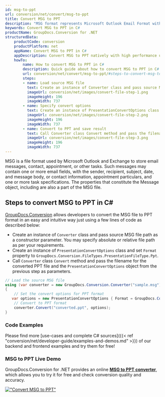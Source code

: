 ```yaml
---
id: msg-to-ppt
url: conversion/net/convert/msg-to-ppt
title: Convert MSG to PPT
description: "MSG format represents Microsoft Outlook Email Format with .msg extension. Learn how to convert MSG to PPT file programmatically in C# language using GroupDocs.Conversion for .NET library."
keywords: Convert MSG to PPT in C#
productName: GroupDocs.Conversion for .NET
structuredData:
    productCode: conversion
    productPlatform: net
    appName: Convert MSG to PPT in C#
    appDescription: Convert MSG to PPT natively with high performance using C# language and server side GroupDocs.Conversion for .NET APIs, without the use of any software like Microsoft or Open Office.
    howTo:
        name: How to convert MSG to PPT in C# 
        description: Quick guide about how to convert MSG to PPT in C# with high performance and accuracy.
        url: conversion/net/convert/msg-to-ppt/#steps-to-convert-msg-to-ppt-in-c
        steps:
        - name: Load source MSG file 
          text: Create an instance of Converter class and pass source MSG file path as a constructor parameter. You may specify absolute or relative file path as per your requirements. 
          imageUrl: conversion/net/images/convert-file-step-1.png
          imageHeight: 196
          imageWidth: 737
        - name: Specify convert options 
          text: Create an instance of PresentationConvertOptions class.
          imageUrl: conversion/net/images/convert-file-step-2.png
          imageHeight: 196
          imageWidth: 737
        - name: Convert to PPT and save result 
          text: Call Converter class Convert method and pass the filename for the converted HTML file and the PresentationConvertOptions object from the previous step as parameters.
          imageUrl: conversion/net/images/convert-file-step-3.png
          imageHeight: 196
          imageWidth: 737
---
```


MSG is a file format used by Microsoft Outlook and Exchange to store email messages, contact, appointment, or other tasks. Such messages may contain one or more email fields, with the sender, recipient, subject, date, and message body, or contact information, appointment particulars, and one or more task specifications. The properties that constitute the Message object, including are also a part of the MSG file.

## Steps to convert MSG to PPT in C#

[GroupDocs.Conversion](https://products.groupdocs.com/conversion/net) allows developers to convert the MSG file to PPT format in an easy and intuitive way just using a few lines of code as described below:

* Create an instance of `Converter` class and pass source MSG file path as a constructor parameter. You may specify absolute or relative file path as per your requirements. 
* Create an instance of `PresentationConvertOptions` class and set `Format` property to `GroupDocs.Conversion.FileTypes.PresentationFileType.Ppt`.
* Call `Converter` class `Convert` method and pass the filename for the converted PPT file and the `PresentationConvertOptions` object from the previous step as parameters.

```csharp
// Load the source MSG file
using (var converter = new GroupDocs.Conversion.Converter("sample.msg"))
{
    // Set the convert options for PPT format
   var options = new PresentationConvertOptions { Format = GroupDocs.Conversion.FileTypes.PresentationFileType.Ppt };
    // Convert to PPT format
    converter.Convert("converted.ppt", options);
}
```

### Code Examples

Please find more [use-cases and complete C# sources]({{< ref "conversion/net/developer-guide/examples-and-demos.md" >}}) of our backend and frontend examples and try them for free!

### MSG to PPT Live Demo

GroupDocs.Conversion for .NET provides an online [**MSG to PPT converter**](https://products.groupdocs.app/conversion/msg-to-ppt), which allows you to try it for free and check conversion quality and accuracy.

[!["Convert MSG to PPT"](conversion/net/images/convert-to-ppt/convert-msg-to-ppt.png)](https://products.groupdocs.app/conversion/msg-to-ppt)
